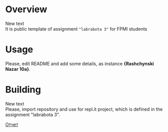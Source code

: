 # Overview

New text  
It is public template of assignment `"labrabota 3"` for FPMI students

# Usage

Please, edit README and add some details, as instance **{Rashchynski Nazar 10a}**.

# Building

New text  
Please, import repository and use for repl.it project, which is defined in the assignment "labrabota 3".  

[Отчет](https://github.com/nrashchynski/lab2-task1-gr10-rashchynski/blob/master/docs/%D0%9E%D1%82%D1%87%D0%B5%D1%822.pdf)

